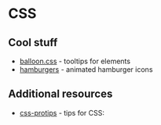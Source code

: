 # CSS

## Cool stuff
* [balloon.css](https://github.com/kazzkiq/balloon.css) - tooltips for elements
* [hamburgers](https://github.com/jonsuh/hamburgers) - animated hamburger icons

## Additional resources
* [css-protips](https://github.com/AllThingsSmitty/css-protips) - tips for CSS:
